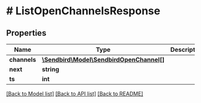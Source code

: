 # # ListOpenChannelsResponse

## Properties

Name | Type | Description | Notes
------------ | ------------- | ------------- | -------------
**channels** | [**\Sendbird\Model\SendbirdOpenChannel[]**](SendbirdOpenChannel.md) |  | [optional]
**next** | **string** |  | [optional]
**ts** | **int** |  | [optional]

[[Back to Model list]](../../README.md#models) [[Back to API list]](../../README.md#endpoints) [[Back to README]](../../README.md)
